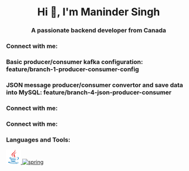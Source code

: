 <h1 align="center">Hi 👋, I'm Maninder Singh</h1>
<h3 align="center">A passionate backend developer from Canada</h3>

<h3 align="left">Connect with me:</h3>
<h3 align="left">Basic producer/consumer kafka configuration: feature/branch-1-producer-consumer-config</h3>
<h3 align="left">JSON message producer/consumer convertor and save data into MySQL: feature/branch-4-json-producer-consumer</h3>
<h3 align="left">Connect with me:</h3>
<h3 align="left">Connect with me:</h3>
<p align="left">
</p>

<h3 align="left">Languages and Tools:</h3>
<p align="left"> <a href="https://www.java.com" target="_blank" rel="noreferrer"> <img src="https://raw.githubusercontent.com/devicons/devicon/master/icons/java/java-original.svg" alt="java" width="40" height="40"/> </a> <a href="https://spring.io/" target="_blank" rel="noreferrer"> <img src="https://www.vectorlogo.zone/logos/springio/springio-icon.svg" alt="spring" width="40" height="40"/> </a> </p>

